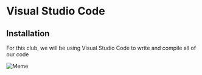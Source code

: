 # Visual Studio Code

## Installation

For this club, we will be using Visual Studio Code to write and compile all of our code

![Meme](https://i.redd.it/57lszvgp2g421.jpg)
